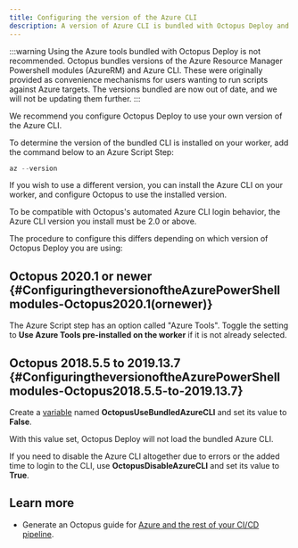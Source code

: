 ```yaml
---
title: Configuring the version of the Azure CLI
description: A version of Azure CLI is bundled with Octopus Deploy and it's possible to configure which version you wish to use in your deployments.
---
```


:::warning
Using the Azure tools bundled with Octopus Deploy is not recommended. Octopus bundles versions of the Azure Resource Manager Powershell modules (AzureRM) and Azure CLI. These were originally provided as convenience mechanisms for users wanting to run scripts against Azure targets. The versions bundled are now out of date, and we will not be updating them further.
:::

We recommend you configure Octopus Deploy to use your own version of the Azure CLI.

To determine the version of the bundled CLI is installed on your worker, add the command below to an Azure Script Step:

```powershell
az --version
```

If you wish to use a different version, you can install the Azure CLI on your worker, and configure Octopus to use the installed version.

To be compatible with Octopus's automated Azure CLI login behavior, the Azure CLI version you install must be 2.0 or above.

The procedure to configure this differs depending on which version of Octopus Deploy you are using:

## Octopus 2020.1 or newer {#ConfiguringtheversionoftheAzurePowerShellmodules-Octopus2020.1(ornewer)}

The Azure Script step has an option called "Azure Tools". Toggle the setting to **Use Azure Tools pre-installed on the worker** if it is not already selected.

## Octopus 2018.5.5 to 2019.13.7 {#ConfiguringtheversionoftheAzurePowerShellmodules-Octopus2018.5.5-to-2019.13.7}

Create a [variable](/docs/projects/variables/index.md) named **OctopusUseBundledAzureCLI** and set its value to **False**.

With this value set, Octopus Deploy will not load the bundled Azure CLI.

If you need to disable the Azure CLI altogether due to errors or the added time to login to the CLI, use **OctopusDisableAzureCLI** and set its value to **True**.

## Learn more

- Generate an Octopus guide for [Azure and the rest of your CI/CD pipeline](https://octopus.com/docs/guides?destination=Azure%20websites).
